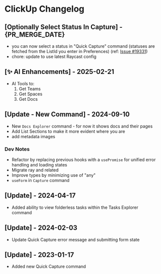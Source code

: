 # ClickUp Changelog

## [Optionally Select Status In Capture] - {PR_MERGE_DATE}

- you can now select a status in "Quick Capture" command (statuses are fetched from the ListId you enter in Preferences) (ref: [Issue #19331](https://github.com/raycast/extensions/issues/19331))
- chore: update to use latest Raycast config

## [✨ AI Enhancements] - 2025-02-21

- AI Tools to:
    1. Get Teams
    2. Get Spaces
    3. Get Docs

## [Update - New Command] - 2024-09-10

- New `Docs Explorer` command - for now it shows docs and their pages
- Add List Sections to make it more evident where you are
- add metadata images

### Dev Notes
- Refactor by replacing previous hooks with a `usePromise` for unified error handling and loading states
- Migrate ray and related
- Improve types by minimizing use of "any"
- `useForm` in `Capture` command

## [Update] - 2024-04-17

- Added ability to view folderless tasks within the Tasks Explorer command

## [Update] - 2024-02-03

- Update Quick Capture error message and submitting form state

## [Update] - 2023-01-17

- Added new Quick Capture command
